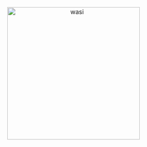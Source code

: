 <p align="center">  
<a href="https://wa.me/254746028708">
    <img alt="wasi" height="300" src="https://telegra.ph/file/c0dd51c05d02eb80021e6.jpg">
    
